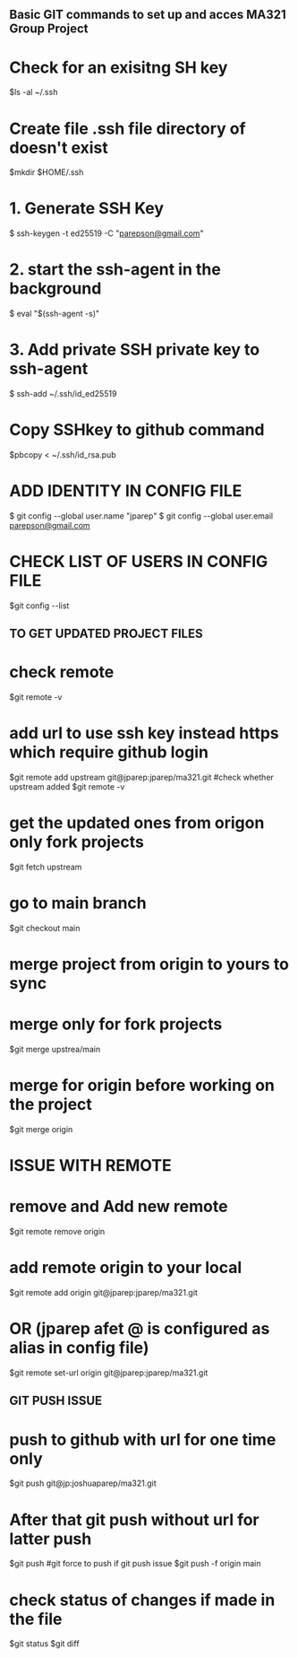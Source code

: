 ## Basic GIT commands to set up and acces MA321 Group Project

# Check for an exisitng SH key
$ls -al ~/.ssh
# Create file .ssh file directory of doesn't exist
$mkdir $HOME/.ssh

# 1. Generate SSH Key
$ ssh-keygen -t ed25519 -C "parepson@gmail.com"
# 2. start the ssh-agent in the background
$ eval "$(ssh-agent -s)"
# 3. Add private SSH private key to ssh-agent
$ ssh-add ~/.ssh/id_ed25519

# Copy SSHkey to github command
$pbcopy < ~/.ssh/id_rsa.pub

# ADD IDENTITY IN CONFIG FILE
$ git config --global user.name "jparep"
$ git config --global user.email parepson@gmail.com

# CHECK LIST OF USERS IN CONFIG FILE
$git config --list


## TO GET UPDATED PROJECT FILES
# check remote
$git remote -v  
# add url to use ssh key instead https which require github login 
$git remote add upstream git@jparep:jparep/ma321.git
#check whether upstream added
$git remote -v 
# get the updated ones from origon only fork projects
$git fetch upstream 
# go to main branch
$git checkout main 
# merge project from origin to yours to sync
# merge only for fork projects
$git merge upstrea/main 
# merge for origin before working on the project
$git merge origin 

# ISSUE WITH REMOTE
# remove and Add new remote
$git remote remove origin
# add remote origin to your local
$git remote add origin git@jparep:jparep/ma321.git
# OR (jparep afet @ is configured as alias in config file)
$git remote set-url origin git@jparep:jparep/ma321.git

## GIT PUSH ISSUE
# push to github with url for one time only
$git push git@jp:joshuaparep/ma321.git
# After that git push without url for latter push
$git push
#git force to push if git push issue
$git push -f origin main

# check status of changes if made in the file
$git status
$git diff

